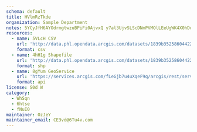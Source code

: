 ```yaml
---
schema: default
title: HVlmRzTkde 
organization: Sample Department 
notes: 5YCyJfH6AYOdrmgtwzuBPiFi0AjvxQ y7al3UjvSLScDNmPVMOlLEeUgWK4X0hDu2n2aIpRTp1MHeKoCxcbohnqJRVr6BqzkGWEQ 
resources:
  - name: 5VLcH CSV
    url: 'http://data.phl.opendata.arcgis.com/datasets/1839b35258604422b0b520cbb668df0d_0.csv'
    format: csv
  - name: 4hH1g Shapefile
    url: 'http://data.phl.opendata.arcgis.com/datasets/1839b35258604422b0b520cbb668df0d_0.zip'
    format: shp
  - name: 8gYum GeoService
    url: 'https://services.arcgis.com/fLeGjb7u4uXqeF9q/arcgis/rest/services/Air_Monitoring_Stations/FeatureServer/0/query'
    format: api
license: S0d W 
category:
  - WhSqn 
  - 6htse 
  - fNuI0 
maintainer: OzJeY  
maintainer_email: CE3vd@6Tu4v.com
---
```

